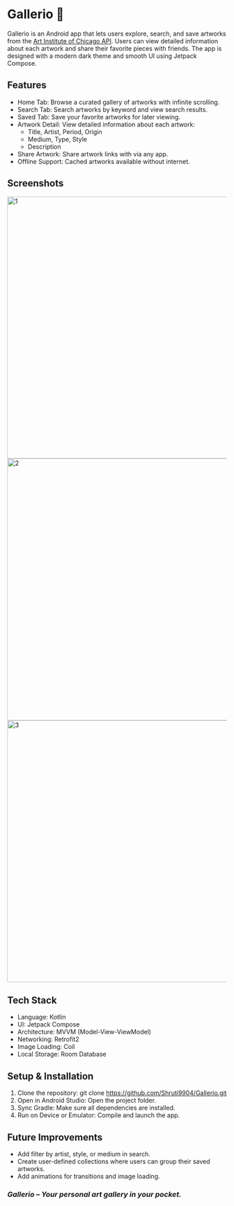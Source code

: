 # Gallerio 🎨

Gallerio is an Android app that lets users explore, search, and save artworks from the <a href="https://api.artic.edu/docs">Art Institute of Chicago API</a>. Users can view detailed information about each artwork and share their favorite pieces with friends. The app is designed with a modern dark theme and smooth UI using Jetpack Compose.


## Features
- Home Tab: Browse a curated gallery of artworks with infinite scrolling.
- Search Tab: Search artworks by keyword and view search results.
- Saved Tab: Save your favorite artworks for later viewing.
- Artwork Detail: View detailed information about each artwork:
  - Title, Artist, Period, Origin
  - Medium, Type, Style
  - Description
- Share Artwork: Share artwork links with via any app.
- Offline Support: Cached artworks available without internet.

## Screenshots

<img width="800" height="600" alt="1" src="https://github.com/user-attachments/assets/784e8694-e59b-45c1-b35a-28c35cf460e6" />
<img width="800" height="600" alt="2" src="https://github.com/user-attachments/assets/65226b0a-830b-4b0a-81b0-c83e2f15259b" />
<img width="800" height="600" alt="3" src="https://github.com/user-attachments/assets/1cf95812-2b99-43c1-8e62-1c026b01d6b3" />

## Tech Stack
- Language: Kotlin
- UI: Jetpack Compose
- Architecture: MVVM (Model-View-ViewModel)
- Networking: Retrofit2
- Image Loading: Coil
- Local Storage: Room Database

## Setup & Installation

1. Clone the repository:
  git clone https://github.com/Shruti9904/Gallerio.git
2. Open in Android Studio: Open the project folder.
3. Sync Gradle: Make sure all dependencies are installed.
4. Run on Device or Emulator: Compile and launch the app.

## Future Improvements

- Add filter by artist, style, or medium in search.
- Create user-defined collections where users can group their saved artworks.
- Add animations for transitions and image loading.

### _Gallerio – Your personal art gallery in your pocket._
